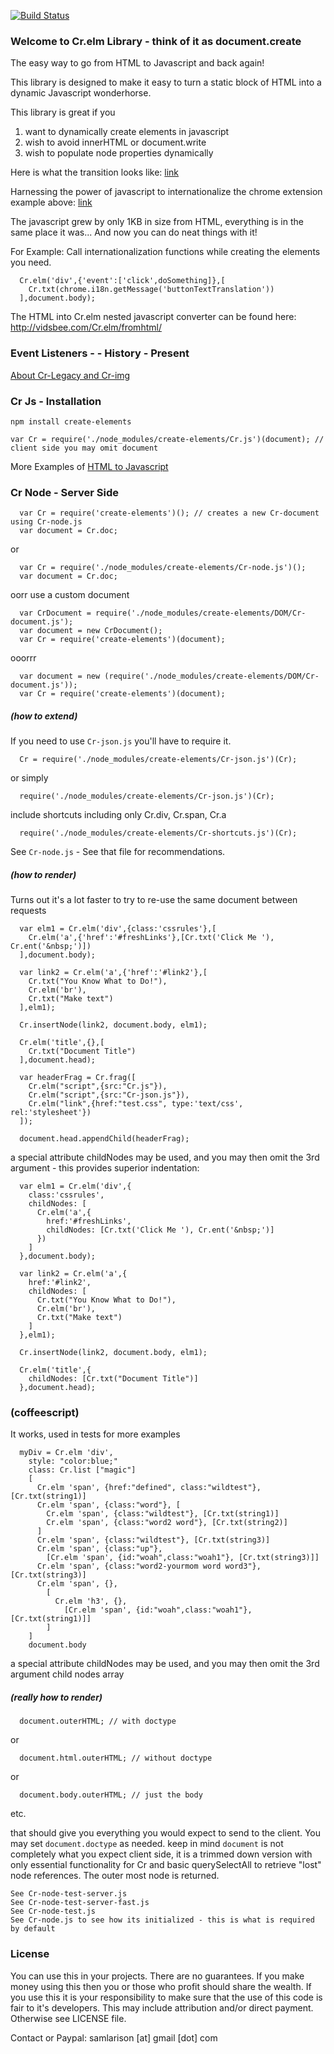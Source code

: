 [![Build Status](https://travis-ci.org/qufighter/Cr.svg)](https://travis-ci.org/qufighter/Cr)

### Welcome to Cr.elm Library - think of it as document.create

The easy way to go from HTML to Javascript and back again!

This library is designed to make it easy to turn a static
block of HTML into a dynamic Javascript wonderhorse.

This library is great if you
 1. want to dynamically create elements in javascript
 2. wish to avoid innerHTML or document.write
 3. wish to populate node properties dynamically


Here is what the transition looks like:
[link](https://github.com/qufighter/ColorPick/commit/a3bd273409554702c25f6653808352e1ac55d644)

Harnessing the power of javascript to 
internationalize the chrome extension example above:
[link](https://github.com/qufighter/ColorPick/commit/5e9be5c6af7e0c1311d709aeac093ee86104e6dc)

The javascript grew by only 1KB in size from HTML, 
everything is in the same place it was...
And now you can do neat things with it!

For Example: Call internationalization functions while 
creating the elements you need.

```
  Cr.elm('div',{'event':['click',doSomething]},[
    Cr.txt(chrome.i18n.getMessage('buttonTextTranslation'))
  ],document.body);
```

The HTML into Cr.elm nested javascript converter 
can be found here:
  http://vidsbee.com/Cr.elm/fromhtml/

### Event Listeners - - History - Present

[About Cr-Legacy and Cr-img](legacy)

### Cr Js - Installation

`npm install create-elements`

`var Cr = require('./node_modules/create-elements/Cr.js')(document); // client side you may omit document`

More Examples of [HTML to Javascript](http://vidsbee.com/Cr.elm/fromhtml/)

### Cr Node - Server Side

```
  var Cr = require('create-elements')(); // creates a new Cr-document using Cr-node.js
  var document = Cr.doc;
```
or
```
  var Cr = require('./node_modules/create-elements/Cr-node.js')();
  var document = Cr.doc;
```
oorr use a custom document
```
  var CrDocument = require('./node_modules/create-elements/DOM/Cr-document.js');
  var document = new CrDocument();
  var Cr = require('create-elements')(document);
```
ooorrr
```
  var document = new (require('./node_modules/create-elements/DOM/Cr-document.js'));
  var Cr = require('create-elements')(document);
```

##### (how to extend)

If you need to use `Cr-json.js` you'll have to require it.
```
  Cr = require('./node_modules/create-elements/Cr-json.js')(Cr);
```
or simply
```
  require('./node_modules/create-elements/Cr-json.js')(Cr);
```

include shortcuts including only Cr.div, Cr.span, Cr.a
```
  require('./node_modules/create-elements/Cr-shortcuts.js')(Cr);
```

See `Cr-node.js` - See that file for recommendations.

##### (how to render)

Turns out it's a lot faster to try to re-use the same document between requests
```
  var elm1 = Cr.elm('div',{class:'cssrules'},[
    Cr.elm('a',{'href':'#freshLinks'},[Cr.txt('Click Me '), Cr.ent('&nbsp;')])
  ],document.body);

  var link2 = Cr.elm('a',{'href':'#link2'},[
    Cr.txt("You Know What to Do!"),
    Cr.elm('br'),
    Cr.txt("Make text")
  ],elm1);

  Cr.insertNode(link2, document.body, elm1);

  Cr.elm('title',{},[
    Cr.txt("Document Title")
  ],document.head);

  var headerFrag = Cr.frag([
    Cr.elm("script",{src:"Cr.js"}),
    Cr.elm("script",{src:"Cr-json.js"}),
    Cr.elm("link",{href:"test.css", type:'text/css', rel:'stylesheet'})
  ]);

  document.head.appendChild(headerFrag);
```

a special attribute childNodes may be used, and you may then omit the 3rd argument - this provides superior indentation:

```
  var elm1 = Cr.elm('div',{
    class:'cssrules',
    childNodes: [
      Cr.elm('a',{
        href:'#freshLinks',
        childNodes: [Cr.txt('Click Me '), Cr.ent('&nbsp;')]
      })
    ]
  },document.body);

  var link2 = Cr.elm('a',{
    href:'#link2',
    childNodes: [
      Cr.txt("You Know What to Do!"),
      Cr.elm('br'),
      Cr.txt("Make text")
    ]
  },elm1);

  Cr.insertNode(link2, document.body, elm1);

  Cr.elm('title',{
    childNodes: [Cr.txt("Document Title")]
  },document.head);

```

### (coffeescript)

It works, used in tests for more examples

```
  myDiv = Cr.elm 'div',
    style: "color:blue;"
    class: Cr.list ["magic"]
    [
      Cr.elm 'span', {href:"defined", class:"wildtest"}, [Cr.txt(string1)]
      Cr.elm 'span', {class:"word"}, [
        Cr.elm 'span', {class:"wildtest"}, [Cr.txt(string1)]
        Cr.elm 'span', {class:"word2 word"}, [Cr.txt(string2)]
      ]
      Cr.elm 'span', {class:"wildtest"}, [Cr.txt(string3)]
      Cr.elm 'span', {class:"up"},
        [Cr.elm 'span', {id:"woah",class:"woah1"}, [Cr.txt(string3)]]
      Cr.elm 'span', {class:"word2-yourmom word word3"}, [Cr.txt(string3)]
      Cr.elm 'span', {},
        [
          Cr.elm 'h3', {},
            [Cr.elm 'span', {id:"woah",class:"woah1"}, [Cr.txt(string1)]]
        ]
    ]
    document.body
```

a special attribute childNodes may be used, and you may then omit the 3rd argument child nodes array

##### (really how to render)
```
  document.outerHTML; // with doctype
```
or
```
  document.html.outerHTML; // without doctype
```
or
```
  document.body.outerHTML; // just the body
```
etc.


that should give you everything you would expect to send to the client.  You may set `document.doctype` as needed.
keep in mind `document` is not completely what you expect client side,
it is a trimmed down version with only essential functionality for Cr
and basic querySelectAll to retrieve "lost" node references.
The outer most node is returned.
```
See Cr-node-test-server.js
See Cr-node-test-server-fast.js
See Cr-node-test.js
See Cr-node.js to see how its initialized - this is what is required by default
```

### License
You can use this in your projects.  There are no guarantees.
If you make money using this then you or those who profit
should share the wealth.  If you use this it is your
responsibility to make sure that the use of this code
is fair to it's developers.  This may include attribution
and/or direct payment.  Otherwise see LICENSE file.

Contact or Paypal: samlarison [at] gmail [dot] com
